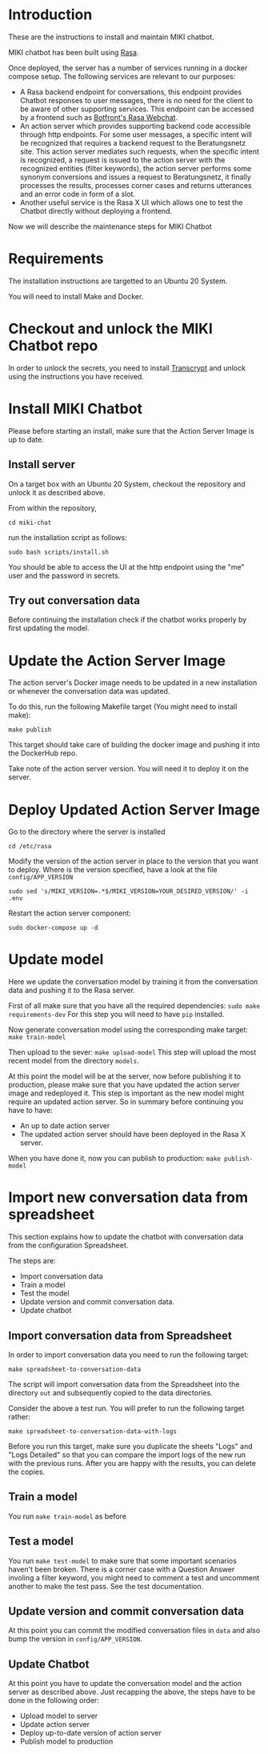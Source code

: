 
# Introduction

These are the instructions to install and maintain MIKI chatbot.

MIKI chatbot has been built using [Rasa](https://rasa.com/).

Once deployed, the server has a number of services running in a docker compose setup.
The following services are relevant to our purposes:
 * A Rasa backend endpoint for conversations, this endpoint provides Chatbot responses
   to user messages, there is no need for the client to be aware of other supporting services.
   This endpoint can be accessed by a frontend
   such as [Botfront's Rasa Webchat](https://github.com/botfront/rasa-webchat).
 * An action server which provides supporting backend code accessible through http endpoints.
   For some user messages, a specific intent will be recognized that requires a backend request
   to the Beratungsnetz site. This action server mediates such requests, when the specific intent
   is recognized, a request is issued to the action server with the recognized entities (filter keywords),
   the action server performs some synonym conversions and issues a request to Beratungsnetz, it finally
   processes the results, processes corner cases and returns utterances and an error code in form of a slot.
 * Another useful service is the Rasa X UI which allows one to test the Chatbot directly without deploying
   a frontend.
   
   
Now we will describe the maintenance steps for MIKI Chatbot

# Requirements

The installation instructions are targetted to an Ubuntu 20 System.

You will need to install Make and Docker.

# Checkout and unlock the MIKI Chatbot repo

In order to unlock the secrets, you need to install [Transcrypt](https://github.com/elasticdog/transcrypt)
and unlock using the instructions you have received.

# Install MIKI Chatbot

Please before starting an install, make sure that the Action Server Image is up to date.

## Install server

On a target box with an Ubuntu 20 System, checkout the repository and unlock it as described above.

From within the repository,

`cd miki-chat`

run the installation script as follows:

`sudo bash scripts/install.sh`

You should be able to access the UI at the http endpoint using the "me" user and the password in secrets.

## Try out conversation data

Before continuing the installation check if the chatbot works properly by first updating the model.

# Update the Action Server Image

The action server's Docker image needs to be updated in a new installation or whenever the conversation
data was updated.

To do this, run the following Makefile target (You might need to install make):

`make publish`
   
This target should take care of building the docker image and pushing it into the DockerHub repo.

Take note of the action server version. You will need it to deploy it on the server.

# Deploy Updated Action Server Image

Go to the directory where the server is installed

`cd /etc/rasa`

Modify the version of the action server in place to the version that you want to deploy.
Where is the version specified, have a look at the file `config/APP_VERSION`

`sudo sed 's/MIKI_VERSION=.*$/MIKI_VERSION=YOUR_DESIRED_VERSION/' -i .env`

Restart the action server component:

`sudo docker-compose up -d`

# Update model

Here we update the conversation model by training it from the conversation data and pushing it
to the Rasa server.

First of all make sure that you have all the required dependencies:
`sudo make requirements-dev`
For this step you will need to have `pip` installed.

Now generate conversation model using the corresponding make target:
`make train-model`

Then upload to the sever:
`make upload-model`
This step will upload the most recent model from the directory `models`.

At this point the model will be at the server, now before publishing it to production, please
make sure that you have updated the action server image and redeployed it.
This step is important as the new model might require an updated action server.
So in summary before continuing you have to have:
 * An up to date action server
 * The updated action server should have been deployed in the Rasa X server.

When you have done it, now you can publish to production:
`make publish-model`

# Import new conversation data from spreadsheet

This section explains how to update the chatbot with conversation data from the configuration Spreadsheet.

The steps are:
 * Import conversation data
 * Train a model
 * Test the model
 * Update version and commit conversation data.
 * Update chatbot
 
 
## Import conversation data from Spreadsheet

In order to import conversation data you need to run the following target:

`make spreadsheet-to-conversation-data`

The script will import conversation data from the Spreadsheet into the directory `out` and
subsequently copied to the data directories.

Consider the above a test run. You will prefer to run the following target rather:

`make spreadsheet-to-conversation-data-with-logs`

Before you run this target, make sure you duplicate the sheets "Logs" and "Logs Detailed"
so that you can compare the import logs of the new run with the previous runs. After you are
happy with the results, you can delete the copies.

## Train a model

You run `make train-model` as before

## Test a model

You run `make test-model` to make sure that some important scenarios haven't been broken.
There is a corner case with a Question Answer involing a filter keyword, you might need to
comment a test and uncomment another to make the test pass. See the test documentation.

## Update version and commit conversation data

At this point you can commit the modified conversation files in `data` and also bump the
version in `config/APP_VERSION`.

## Update Chatbot

At this point you have to update the conversation model and the action server as described above.
Just recapping the above, the steps have to be done in the following order:
 * Upload model to server
 * Update action server
 * Deploy up-to-date version of action server
 * Publish model to production

